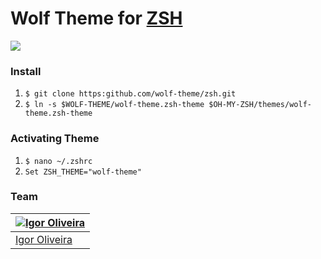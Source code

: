 # Wolf Theme for [ZSH](http://zsh.org/)

<img src="http://i.imgur.com/ycbLPvX.png" style="text-align" />

### Install
1. ```$ git clone https:github.com/wolf-theme/zsh.git```
2. ```$ ln -s $WOLF-THEME/wolf-theme.zsh-theme $OH-MY-ZSH/themes/wolf-theme.zsh-theme ```

### Activating Theme
1. ```$ nano ~/.zshrc ```
2. ```Set ZSH_THEME="wolf-theme"  ```

### Team
[![Igor Oliveira](https://avatars0.githubusercontent.com/u/14060827?v=3&s=70)](https://github.com/devigor) |
--- |
[Igor Oliveira](https://github.com/devigor) |
